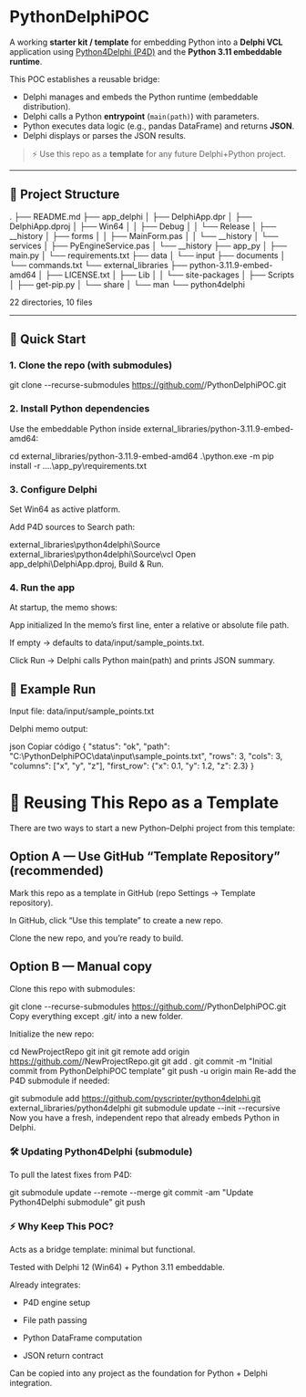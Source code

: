 # PythonDelphiPOC  

A working **starter kit / template** for embedding Python into a **Delphi VCL** application using [Python4Delphi (P4D)](https://github.com/pyscripter/python4delphi) and the **Python 3.11 embeddable runtime**.  

This POC establishes a reusable bridge:
- Delphi manages and embeds the Python runtime (embeddable distribution).  
- Delphi calls a Python **entrypoint** (`main(path)`) with parameters.  
- Python executes data logic (e.g., pandas DataFrame) and returns **JSON**.  
- Delphi displays or parses the JSON results.  

> ⚡️ Use this repo as a **template** for any future Delphi+Python project.  

---

## 📂 Project Structure

.
├── README.md
├── app_delphi
│   ├── DelphiApp.dpr
│   ├── DelphiApp.dproj
│   ├── Win64
│   │   ├── Debug
│   │   └── Release
│   ├── __history
│   ├── forms
│   │   ├── MainForm.pas
│   │   └── __history
│   └── services
│       ├── PyEngineService.pas
│       └── __history
├── app_py
│   ├── main.py
│   └── requirements.txt
├── data
│   └── input
├── documents
│   └── commands.txt
└── external_libraries
    ├── python-3.11.9-embed-amd64
    │   ├── LICENSE.txt
    │   ├── Lib
    │   │   └── site-packages
    │   ├── Scripts
    │   ├── get-pip.py
    │   └── share
    │       └── man
    └── python4delphi

22 directories, 10 files

---

## 🚀 Quick Start

### 1. Clone the repo (with submodules)

git clone --recurse-submodules https://github.com/<your-username>/PythonDelphiPOC.git

### 2. Install Python dependencies
Use the embeddable Python inside external_libraries/python-3.11.9-embed-amd64:

cd external_libraries/python-3.11.9-embed-amd64
.\python.exe -m pip install -r ..\..\app_py\requirements.txt

### 3. Configure Delphi
Set Win64 as active platform.

Add P4D sources to Search path:

external_libraries\python4delphi\Source
external_libraries\python4delphi\Source\vcl
Open app_delphi\DelphiApp.dproj, Build & Run.

### 4. Run the app
At startup, the memo shows:

App initialized
In the memo’s first line, enter a relative or absolute file path.

If empty → defaults to data/input/sample_points.txt.

Click Run → Delphi calls Python main(path) and prints JSON summary.

## 🧪 Example Run
Input file: data/input/sample_points.txt

Delphi memo output:

json
Copiar código
{
  "status": "ok",
  "path": "C:\\PythonDelphiPOC\\data\\input\\sample_points.txt",
  "rows": 3,
  "cols": 3,
  "columns": ["x", "y", "z"],
  "first_row": {"x": 0.1, "y": 1.2, "z": 2.3}
}
# 🔄 Reusing This Repo as a Template
There are two ways to start a new Python–Delphi project from this template:

## Option A — Use GitHub “Template Repository” (recommended)
Mark this repo as a template in GitHub (repo Settings → Template repository).

In GitHub, click “Use this template” to create a new repo.

Clone the new repo, and you’re ready to build.

## Option B — Manual copy
Clone this repo with submodules:

git clone --recurse-submodules https://github.com/<your-username>/PythonDelphiPOC.git
Copy everything except .git/ into a new folder.

Initialize the new repo:

cd NewProjectRepo
git init
git remote add origin https://github.com/<your-username>/NewProjectRepo.git
git add .
git commit -m "Initial commit from PythonDelphiPOC template"
git push -u origin main
Re-add the P4D submodule if needed:

git submodule add https://github.com/pyscripter/python4delphi.git external_libraries/python4delphi
git submodule update --init --recursive
Now you have a fresh, independent repo that already embeds Python in Delphi.

### 🛠 Updating Python4Delphi (submodule)
To pull the latest fixes from P4D:

git submodule update --remote --merge
git commit -am "Update Python4Delphi submodule"
git push
### ⚡️ Why Keep This POC?
Acts as a bridge template: minimal but functional.

Tested with Delphi 12 (Win64) + Python 3.11 embeddable.

Already integrates:

- P4D engine setup

- File path passing

- Python DataFrame computation

- JSON return contract

Can be copied into any project as the foundation for Python + Delphi integration.


